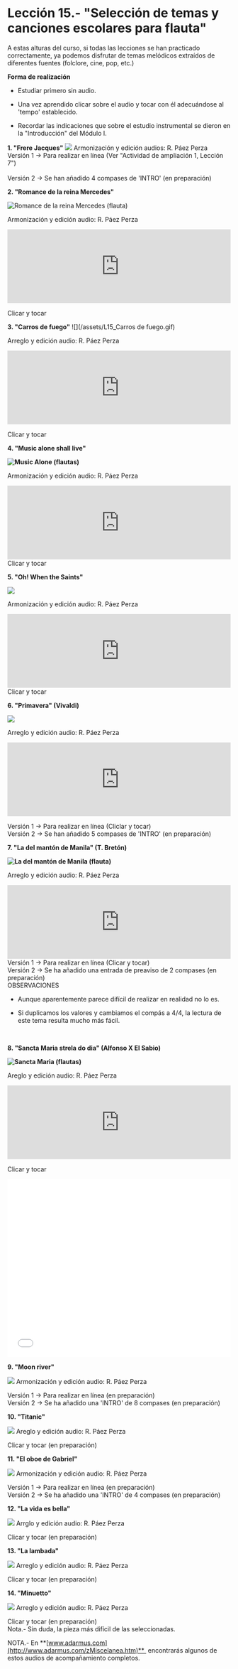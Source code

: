 
# Lección 15.- "Selección de temas y canciones escolares para flauta"

A estas alturas del curso, si todas las lecciones se han practicado correctamente, ya podemos disfrutar de temas melódicos extraídos de diferentes fuentes (folclore, cine, pop, etc.)

**Forma de realización**

- Estudiar primero sin audio.

- Una vez aprendido clicar sobre el audio y tocar con él adecuándose al 'tempo' establecido.

- Recordar las indicaciones que sobre el estudio instrumental se dieron en la "Introducción" del Módulo I.

**1. "Frere Jacques"**
![](/assets/L15_Frere_Jacques.gif)
Armonización y edición audios: R. Páez Perza<br />
Versión 1 -> Para realizar en línea (Ver "Actividad de ampliación 1, Lección 7")<br />                
Versión 2 -> Se han añadido 4 compases de 'INTRO' (en preparación)
<br />

**2. "Romance de la reina Mercedes"**

<img src="img/Romance_de_la_reina_Mercedes_(flauta).gif" alt="Romance de la reina Mercedes (flauta)" title="Romance de la reina Mercedes (flauta)" />

Armonización y edición audio: R. Páez Perza

<iframe width="100%" height="166" scrolling="no" frameborder="no" src="https://w.soundcloud.com/player/?url=https%3A//api.soundcloud.com/tracks/344090297&amp;color=%23ff5500&amp;auto_play=false&amp;hide_related=false&amp;show_comments=true&amp;show_user=true&amp;show_reposts=false"></iframe>

Clicar y tocar
<br />

**3. "Carros de fuego"**
![](/assets/L15_Carros de fuego.gif)

Arreglo y edición audio: R. Páez Perza

<iframe width="100%" height="166" scrolling="no" frameborder="no" src="https://w.soundcloud.com/player/?url=https%3A//api.soundcloud.com/tracks/344090272&amp;color=%23ff5500&amp;auto_play=false&amp;hide_related=false&amp;show_comments=true&amp;show_user=true&amp;show_reposts=false"></iframe>

Clicar y tocar
<br />

**4. "Music alone shall live"**

**<img src="img/L15_Music_Alone_GRIS.gif" alt="Music Alone (flautas)" title="Music Alone (flautas)" />**

Armonización y edición audio: R. Páez Perza

<iframe width="100%" height="166" scrolling="no" frameborder="no" src="https://w.soundcloud.com/player/?url=https%3A//api.soundcloud.com/tracks/344090277&amp;color=%23ff5500&amp;auto_play=false&amp;hide_related=false&amp;show_comments=true&amp;show_user=true&amp;show_reposts=false"></iframe>
Clicar y tocar
<br />

**5. "Oh! When the Saints"**<br />

![](/assets/L15_When_the_Saint.gif)

Armonización y edición audio: R. Páez Perza

<iframe width="100%" height="166" scrolling="no" frameborder="no" src="https://w.soundcloud.com/player/?url=https%3A//api.soundcloud.com/tracks/344090281&amp;color=%23ff5500&amp;auto_play=false&amp;hide_related=false&amp;show_comments=true&amp;show_user=true&amp;show_reposts=false"></iframe>
Clicar y tocar
<br />

**6. "Primavera" (Vivaldi)**<br />


![](/assets/L15_Primavera_Vivaldi.gif)

Arreglo y edición audio: R. Páez Perza

<iframe width="100%" height="166" scrolling="no" frameborder="no" src="https://w.soundcloud.com/player/?url=https%3A//api.soundcloud.com/tracks/344090278&amp;color=%23ff5500&amp;auto_play=false&amp;hide_related=false&amp;show_comments=true&amp;show_user=true&amp;show_reposts=false"></iframe>

Versión 1 -> Para realizar en línea (Cliclar y tocar)<br /> Versión 2 -> Se han añadido 5 compases de 'INTRO' (en preparación)
<br />


**7. "La del mantón de Manila" (T. Bretón)**<br />



**<img src="img/L15_5_MantonManila_GRIS.gif" alt="La del mantón de Manila (flauta) " title="La del mantón de Manila (flauta) " />**


Arreglo y edición audio: R. Páez Perza<br />

<iframe width="100%" height="166" scrolling="no" frameborder="no" src="https://w.soundcloud.com/player/?url=https%3A//api.soundcloud.com/tracks/344090274&amp;color=%23ff5500&amp;auto_play=false&amp;hide_related=false&amp;show_comments=true&amp;show_user=true&amp;show_reposts=false"></iframe>
Versión 1 -> Para realizar en línea (Clicar y tocar)<br /> Versión 2 -> Se ha añadido una entrada de preaviso de 2 compases (en preparación)
<br /> OBSERVACIONES

- Aunque aparentemente parece difícil de realizar en realidad no lo es.

- Si duplicamos los valores y cambiamos el compás a 4/4, la lectura de este tema resulta mucho más fácil.
<br />

**8. "Sancta Maria strela do dia" (Alfonso X El Sabio)**


**<img src="img/L15_6_SanctaMariaStrelaDoDia_(Duo)_GRIS.gif" alt="Sancta Maria (flautas)" title="Sancta Maria (flautas)" />**

Areglo y edición audio: R. Páez Perza

<iframe width="100%" height="166" scrolling="no" frameborder="no" src="https://w.soundcloud.com/player/?url=https%3A//api.soundcloud.com/tracks/344090279&amp;color=%23ff5500&amp;auto_play=false&amp;hide_related=false&amp;show_comments=true&amp;show_user=true&amp;show_reposts=false"></iframe>

Clicar y tocar


<iframe width="100%" height="400" style="display: block; margin-left: auto; margin-right: auto;" allowfullscreen="" frameborder="0" src="//www.youtube.com/embed/9w9EgEHEBiQ?rel=0"></iframe>

**9. "Moon river"**<br />

![](/assets/L15_MoonRiver.gif)
Armonización y edición audio: R. Páez Perza

Versión 1 -> Para realizar en línea (en preparación)<br /> Versión 2 -> Se ha añadido una 'INTRO' de 8 compases (en preparación)
<br />

**10. "Titanic"**<br />

![](/assets/L15_Titanic.gif)
Areglo y edición audio: R. Páez Perza

Clicar y tocar (en preparación)
<br />

**11. "El oboe de Gabriel"**<br />

![](/assets/L15_OboeGabriel.gif)
Armonización y edición audio: R. Páez Perza

Versión 1 -> Para realizar en línea (en preparación)<br /> Versión 2 -> Se ha añadido una 'INTRO' de 4 compases (en preparación)
<br />

**12. "La vida es bella"**<br />

![](/assets/L15_La_vida_es_bella.gif)
Arrglo y edición audio: R. Páez Perza

Clicar y tocar (en preparación)<br />

**13. "La lambada"**<br />

![](/assets/L15_Lambada.gif)
Arreglo y edición audio: R. Páez Perza

Clicar y tocar (en preparación)<br />

**14. "Minuetto"**<br />

![](/assets/L15_Minuetto_Bach.gif)
Arreglo y edición audio: R. Páez Perza<br />

Clicar y tocar (en preparación)<br /> Nota.- Sin duda, la pieza más difícil de las seleccionadas.
<br />






NOTA.- En **[www.adarmus.com](http://www.adarmus.com/zMiscelanea.htm)**  encontrarás algunos de estos audios de acompañamiento completos.<strong style="color: #800000; font-size: medium;">

 






